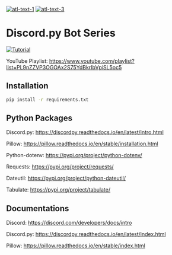 [![atl-text-1](https://img.shields.io/badge/Version-3.9.1-blue?logo=Python&style=flat)](https://www.python.org/) [![atl-text-3](https://img.shields.io/badge/License-MIT-blue?logo=License&style=flat)](https://github.com/DevStrikerTech)


# Discord.py Bot Series

[![Tutorial](https://raw.githubusercontent.com/DevStrikerTech/Discord.py-Bot-Series/main/assets/part%20-%201.png?token=AIQMJPAZU3J73HMS6PHPC2DAFLDOS)](https://www.youtube.com/watch?v=-uR6ivfMjHU)

YouTube Playlist: https://www.youtube.com/playlist?list=PL9nZZVP3OGOAx2S75YdBkrIbVpiSL5oc5

## Installation
```bash
pip install -r requirements.txt
```

## Python Packages

Discord.py: https://discordpy.readthedocs.io/en/latest/intro.html

Pillow: https://pillow.readthedocs.io/en/stable/installation.html

Python-dotenv: https://pypi.org/project/python-dotenv/

Requests: https://pypi.org/project/requests/

Dateutil: https://pypi.org/project/python-dateutil/

Tabulate: https://pypi.org/project/tabulate/

## Documentations

Discord: https://discord.com/developers/docs/intro

Discord.py: https://discordpy.readthedocs.io/en/latest/index.html

Pillow: https://pillow.readthedocs.io/en/stable/index.html
